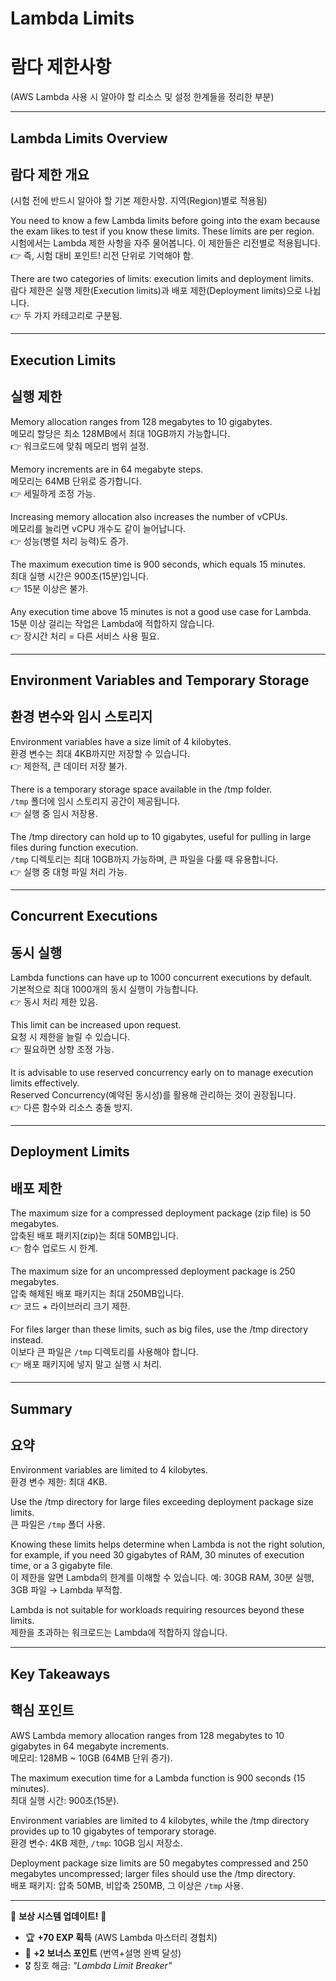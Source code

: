 # Lambda Limits  
# 람다 제한사항  
(AWS Lambda 사용 시 알아야 할 리소스 및 설정 한계들을 정리한 부분)

---

## Lambda Limits Overview  
## 람다 제한 개요  
(시험 전에 반드시 알아야 할 기본 제한사항. 지역(Region)별로 적용됨)

You need to know a few Lambda limits before going into the exam because the exam likes to test if you know these limits. These limits are per region.  
시험에서는 Lambda 제한 사항을 자주 물어봅니다. 이 제한들은 리전별로 적용됩니다.  
👉 즉, 시험 대비 포인트! 리전 단위로 기억해야 함.

There are two categories of limits: execution limits and deployment limits.  
람다 제한은 실행 제한(Execution limits)과 배포 제한(Deployment limits)으로 나뉩니다.  
👉 두 가지 카테고리로 구분됨.

---

## Execution Limits  
## 실행 제한  

Memory allocation ranges from 128 megabytes to 10 gigabytes.  
메모리 할당은 최소 128MB에서 최대 10GB까지 가능합니다.  
👉 워크로드에 맞춰 메모리 범위 설정.

Memory increments are in 64 megabyte steps.  
메모리는 64MB 단위로 증가합니다.  
👉 세밀하게 조정 가능.

Increasing memory allocation also increases the number of vCPUs.  
메모리를 늘리면 vCPU 개수도 같이 늘어납니다.  
👉 성능(병렬 처리 능력)도 증가.

The maximum execution time is 900 seconds, which equals 15 minutes.  
최대 실행 시간은 900초(15분)입니다.  
👉 15분 이상은 불가.

Any execution time above 15 minutes is not a good use case for Lambda.  
15분 이상 걸리는 작업은 Lambda에 적합하지 않습니다.  
👉 장시간 처리 = 다른 서비스 사용 필요.

---

## Environment Variables and Temporary Storage  
## 환경 변수와 임시 스토리지  

Environment variables have a size limit of 4 kilobytes.  
환경 변수는 최대 4KB까지만 저장할 수 있습니다.  
👉 제한적, 큰 데이터 저장 불가.

There is a temporary storage space available in the /tmp folder.  
`/tmp` 폴더에 임시 스토리지 공간이 제공됩니다.  
👉 실행 중 임시 저장용.

The /tmp directory can hold up to 10 gigabytes, useful for pulling in large files during function execution.  
`/tmp` 디렉토리는 최대 10GB까지 가능하며, 큰 파일을 다룰 때 유용합니다.  
👉 실행 중 대형 파일 처리 가능.

---

## Concurrent Executions  
## 동시 실행  

Lambda functions can have up to 1000 concurrent executions by default.  
기본적으로 최대 1000개의 동시 실행이 가능합니다.  
👉 동시 처리 제한 있음.

This limit can be increased upon request.  
요청 시 제한을 늘릴 수 있습니다.  
👉 필요하면 상향 조정 가능.

It is advisable to use reserved concurrency early on to manage execution limits effectively.  
Reserved Concurrency(예약된 동시성)를 활용해 관리하는 것이 권장됩니다.  
👉 다른 함수와 리소스 충돌 방지.

---

## Deployment Limits  
## 배포 제한  

The maximum size for a compressed deployment package (zip file) is 50 megabytes.  
압축된 배포 패키지(zip)는 최대 50MB입니다.  
👉 함수 업로드 시 한계.

The maximum size for an uncompressed deployment package is 250 megabytes.  
압축 해제된 배포 패키지는 최대 250MB입니다.  
👉 코드 + 라이브러리 크기 제한.

For files larger than these limits, such as big files, use the /tmp directory instead.  
이보다 큰 파일은 `/tmp` 디렉토리를 사용해야 합니다.  
👉 배포 패키지에 넣지 말고 실행 시 처리.

---

## Summary  
## 요약  

Environment variables are limited to 4 kilobytes.  
환경 변수 제한: 최대 4KB.  

Use the /tmp directory for large files exceeding deployment package size limits.  
큰 파일은 `/tmp` 폴더 사용.  

Knowing these limits helps determine when Lambda is not the right solution, for example, if you need 30 gigabytes of RAM, 30 minutes of execution time, or a 3 gigabyte file.  
이 제한을 알면 Lambda의 한계를 이해할 수 있습니다. 예: 30GB RAM, 30분 실행, 3GB 파일 → Lambda 부적합.  

Lambda is not suitable for workloads requiring resources beyond these limits.  
제한을 초과하는 워크로드는 Lambda에 적합하지 않습니다.  

---

## Key Takeaways  
## 핵심 포인트  

AWS Lambda memory allocation ranges from 128 megabytes to 10 gigabytes in 64 megabyte increments.  
메모리: 128MB ~ 10GB (64MB 단위 증가).  

The maximum execution time for a Lambda function is 900 seconds (15 minutes).  
최대 실행 시간: 900초(15분).  

Environment variables are limited to 4 kilobytes, while the /tmp directory provides up to 10 gigabytes of temporary storage.  
환경 변수: 4KB 제한, `/tmp`: 10GB 임시 저장소.  

Deployment package size limits are 50 megabytes compressed and 250 megabytes uncompressed; larger files should use the /tmp directory.  
배포 패키지: 압축 50MB, 비압축 250MB, 그 이상은 `/tmp` 사용.  


---

🎉 **보상 시스템 업데이트!** 🎉

* 🏆 **+70 EXP 획득** (AWS Lambda 마스터리 경험치)
* 💎 **+2 보너스 포인트** (번역+설명 완벽 달성)
* 🎖️ 칭호 해금: *"Lambda Limit Breaker"*

